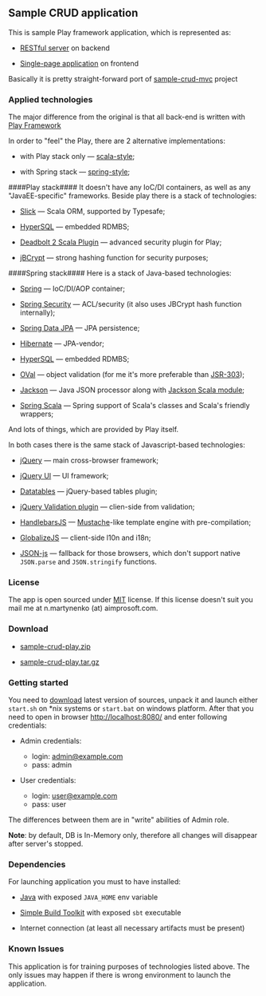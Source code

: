## Sample CRUD application ##

This is sample Play framework application, which is represented as:

- <a href="http://en.wikipedia.org/wiki/Representational_state_transfer">RESTful server</a> on backend

- <a href="http://en.wikipedia.org/wiki/Single-page_application">Single-page application</a> on frontend

Basically it is pretty straight-forward port of [sample-crud-mvc](https://github.com/nmartynenko/sample-crud-mvc/) project

### Applied technologies ###
The major difference from the original is that all back-end is written with [Play Framework](http://www.playframework.com/)

In order to "feel" the Play, there are 2 alternative implementations:

- with Play stack only &mdash; [scala-style](scala-style);

- with Spring stack &mdash; [spring-style](spring-style);

####Play stack####
It doesn't have any IoC/DI containers, as well as any "JavaEE-specific" frameworks.
Beside play there is a stack of technologies:

- [Slick](http://slick.typesafe.com/) &mdash; Scala ORM, supported by Typesafe;

- [HyperSQL](http://hsqldb.org/) &mdash; embedded RDMBS;

- [Deadbolt 2 Scala Plugin](https://github.com/schaloner/deadbolt-2) &mdash; advanced security plugin for Play;

- [jBCrypt](http://www.mindrot.org/projects/jBCrypt/) &mdash; strong hashing function for security purposes;

####Spring stack####
Here is a stack of Java-based technologies:

- [Spring](http://www.springsource.org/) &mdash; IoC/DI/AOP container;

- [Spring Security](http://www.springsource.org/spring-security/) &mdash; ACL/security (it also uses JBCrypt hash function internally);

- [Spring Data JPA](http://www.springsource.org/spring-data/jpa) &mdash; JPA persistence;

- [Hibernate](http://www.hibernate.org/) &mdash; JPA-vendor;

- [HyperSQL](http://hsqldb.org/) &mdash; embedded RDMBS;

- [OVal](http://oval.sourceforge.net/) &mdash; object validation (for me it's more preferable than [JSR-303](http://jcp.org/en/jsr/detail?id=303));

- [Jackson](http://jackson.codehaus.org/) &mdash; Java JSON processor along with [Jackson Scala module](https://github.com/FasterXML/jackson-module-scala);

- [Spring Scala](https://github.com/spring-projects/spring-scala) &mdash; Spring support of Scala's classes and Scala's friendly wrappers;

And lots of things, which are provided by Play itself.

In both cases there is the same stack of Javascript-based technologies:

- [jQuery](http://jquery.com/) &mdash; main cross-browser framework;

- [jQuery UI](http://jqueryui.com/) &mdash; UI framework;

- [Datatables](http://datatables.net/) &mdash; jQuery-based tables plugin;

- [jQuery Validation plugin](http://bassistance.de/jquery-plugins/jquery-plugin-validation/) &mdash; clien-side from validation;

- [HandlebarsJS](http://handlebarsjs.com/) &mdash; [Mustache](http://mustache.github.com/)-like template engine with pre-compilation;

- [GlobalizeJS](https://github.com/jquery/globalize) &mdash; client-side l10n and i18n;

- [JSON-js](https://github.com/douglascrockford/JSON-js/) &mdash; fallback for those browsers, which don't support native ```JSON.parse``` and ```JSON.stringify``` functions.

### License ###
The app is open sourced under <a href="http://www.opensource.org/licenses/mit-license.php">MIT</a> license.
If this license doesn't suit you mail me at n.martynenko (at) aimprosoft.com.

### Download ###

* <a href="https://github.com/nmartynenko/sample-crud-play/zipball/master">sample-crud-play.zip</a>

* <a href="https://github.com/nmartynenko/sample-crud-play/tarball/master">sample-crud-play.tar.gz</a>

### Getting started ###
You need to [download](#download) latest version of sources, unpack it and launch either ```start.sh``` on *nix systems or ```start.bat``` on windows platform.
After that you need to open in browser [http://localhost:8080/](http://localhost:8080/) and enter following credentials:

- Admin credentials:
	- login: admin@example.com
	- pass:  admin

- User credentials:
	- login: user@example.com
	- pass:  user

The differences between them are in "write" abilities of Admin role.

__Note__: by default, DB is In-Memory only, therefore all changes will disappear after server's stopped.

### Dependencies ###
For launching application you must to have installed:

- <a href="http://www.oracle.com/technetwork/java/index.html">Java</a> with exposed ```JAVA_HOME``` env variable

- <a href="http://www.scala-sbt.org/">Simple Build Toolkit</a> with exposed ```sbt``` executable

- Internet connection (at least all necessary artifacts must be present)

### Known Issues ###
This application is for training purposes of technologies listed above.
The only issues may happen if there is wrong environment to launch the application.